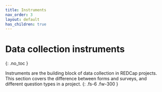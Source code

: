 ```yaml
---
title: Instruments
nav_order: 3
layout: default
has_children: true
---
```


# Data collection instruments
{: .no_toc }

Instruments are the building block of data collection in REDCap projects. This section covers the difference between forms and surveys, and different question types in a project.
{: .fs-6 .fw-300 }
